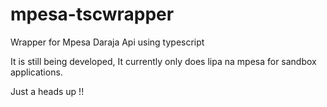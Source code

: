 # mpesa-tscwrapper

Wrapper for Mpesa Daraja Api using typescript

It is still being developed,
It currently only does lipa na mpesa for sandbox applications.

Just a heads up !!
